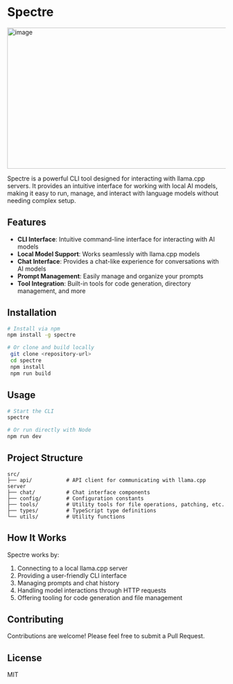 # Spectre

<img width="824" height="325" alt="image" src="https://github.com/user-attachments/assets/6debeaa7-8e20-43ad-aef4-b3addd7129bc" />

Spectre is a powerful CLI tool designed for interacting with llama.cpp servers. It provides an intuitive interface for working with local AI models, making it easy to run, manage, and interact with language models without needing complex setup.

## Features

- **CLI Interface**: Intuitive command-line interface for interacting with AI models
- **Local Model Support**: Works seamlessly with llama.cpp models
- **Chat Interface**: Provides a chat-like experience for conversations with AI models
- **Prompt Management**: Easily manage and organize your prompts
- **Tool Integration**: Built-in tools for code generation, directory management, and more

## Installation

```bash
# Install via npm
npm install -g spectre

# Or clone and build locally
 git clone <repository-url>
 cd spectre
 npm install
 npm run build
```

## Usage

```bash
# Start the CLI
spectre

# Or run directly with Node
npm run dev
```

## Project Structure

```
src/
├── api/           # API client for communicating with llama.cpp server
├── chat/          # Chat interface components
├── config/        # Configuration constants
├── tools/         # Utility tools for file operations, patching, etc.
├── types/         # TypeScript type definitions
└── utils/         # Utility functions
```

## How It Works

Spectre works by:

1. Connecting to a local llama.cpp server
2. Providing a user-friendly CLI interface
3. Managing prompts and chat history
4. Handling model interactions through HTTP requests
5. Offering tooling for code generation and file management

## Contributing

Contributions are welcome! Please feel free to submit a Pull Request.

## License

MIT

